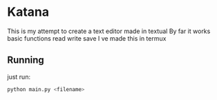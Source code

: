 # Katana
This is my attempt to create a text editor made in textual
By far it works basic functions read write save
I ve made this in termux
## Running

just run:
```bash
python main.py <filename>
```
